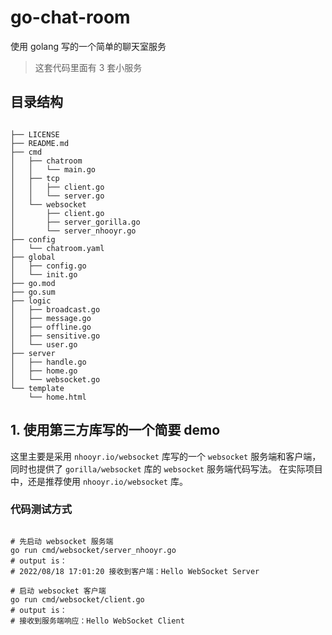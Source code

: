 # go-chat-room

使用 golang 写的一个简单的聊天室服务

> 这套代码里面有 3 套小服务

## 目录结构

```shell

├── LICENSE
├── README.md
├── cmd
│   ├── chatroom
│   │   └── main.go
│   ├── tcp
│   │   ├── client.go
│   │   └── server.go
│   └── websocket
│       ├── client.go
│       ├── server_gorilla.go
│       └── server_nhooyr.go
├── config
│   └── chatroom.yaml
├── global
│   ├── config.go
│   └── init.go
├── go.mod
├── go.sum
├── logic
│   ├── broadcast.go
│   ├── message.go
│   ├── offline.go
│   ├── sensitive.go
│   └── user.go
├── server
│   ├── handle.go
│   ├── home.go
│   └── websocket.go
└── template
    └── home.html

```

## 1. 使用第三方库写的一个简要 demo

这里主要是采用 `nhooyr.io/websocket` 库写的一个 `websocket` 服务端和客户端，同时也提供了 `gorilla/websocket` 库的 `websocket` 服务端代码写法。
在实际项目中，还是推荐使用 `nhooyr.io/websocket` 库。

### 代码测试方式

```shell

# 先启动 websocket 服务端
go run cmd/websocket/server_nhooyr.go 
# output is：
# 2022/08/18 17:01:20 接收到客户端：Hello WebSocket Server

# 启动 websocket 客户端
go run cmd/websocket/client.go
# output is：
# 接收到服务端响应：Hello WebSocket Client

```


